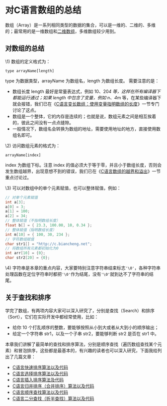 # 对C语言数组的总结

数组（Array）是一系列相同类型的数据的集合，可以是一维的、二维的、多维的；最常用的是一维数组和[二维数组](http://c.biancheng.net/c/array/)，多维数组较少用到。

## 对数组的总结

\1) 数组的定义格式为：

```
type arrayName[length]
```

type 为数据类型，arrayName 为数组名，length 为数组长度。 需要注意的是：

- 数组长度 length 最好是常量表达式，例如 10、20*4 等，这样在所有编译器下都能运行通过；如果 length 中包含了变量，例如 n、4*m 等，在某些编译器下就会报错，我们已在《[C语言变长数组：使用变量指明数组的长度](http://c.biancheng.net/view/vip_1837.html)》一节专门讨论了这点。
- 数组是一个整体，它的内存是连续的；也就是说，数组元素之间是相互挨着的，彼此之间没有一点点缝隙。
- 一般情况下，数组名会转换为数组的地址，需要使用地址的地方，直接使用数组名即可。


\2) 访问数组元素的格式为：

```
arrayName[index]
```

index 为数组下标。注意 index 的值必须大于等于零，并且小于数组长度，否则会发生数组越界，出现意想不到的错误，我们已在《[C语言数组的越界和溢出](http://c.biancheng.net/view/vip_1836.html)》一节重点讨论过。

\3) 可以对数组中的单个元素赋值，也可以整体赋值，例如：

```c
// 对单个元素赋值
int a[3];
a[0] = 3;
a[1] = 100;
a[2] = 34;
// 整体赋值（不指明数组长度）
float b[] = { 23.3, 100.00, 10, 0.34 };
// 整体赋值（指明数组长度）
int m[10] = { 100, 30, 234 };
// 字符数组赋值
char str1[] = "http://c.biancheng.net";
// 将数组所有元素都初始化为0
int arr[10] = {0};
char str2[20] = {0};
```


\4) 字符串是本章的重点内容，大家要特别注意字符串结束标志`'\0'`，各种字符串处理函数在定位字符串时都把`'\0'`作为结尾，没有`'\0'`就到达不了字符串的结尾。

## 关于查找和排序

学完了数组，有两项内容大家可以深入研究了，分别是查找（Search）和排序（Sort），它们在实际开发中都经常使用，比如：

- 给你 10 个打乱顺序的整数，要能够按照从小到大或者从大到小的顺序输出；
- 给定一个字符串 str1，以及一个子串 str2，要能够判断 str2 是否在 str1 中。


本章我们讲解了最简单的查找和排序算法，分别是顺序查找（遍历数组查找某个元素）和冒泡排序，这些都是最基本的，有兴趣的读者也可以深入研究，下面我给列出了几篇文章：

- [C语言快速排序算法以及代码](http://c.biancheng.net/cpp/html/2741.html)
- [C语言选择排序算法以及代码](http://c.biancheng.net/cpp/html/2442.html)
- [C语言插入排序算法及代码](http://c.biancheng.net/cpp/html/2492.html)
- [C语言归并排序（合并排序）算法以及代码](http://c.biancheng.net/cpp/html/2742.html)
- [C语言顺序查找算法以及代码](http://c.biancheng.net/cpp/html/2743.html)
- [C语言二分查找（折半查找）算法以及代码](http://c.biancheng.net/cpp/html/2744.html)